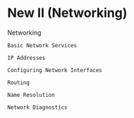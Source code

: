 # New II (Networking)

Networking

    Basic Network Services

    IP Addresses

    Configuring Network Interfaces

    Routing

    Name Resolution

    Network Diagnostics